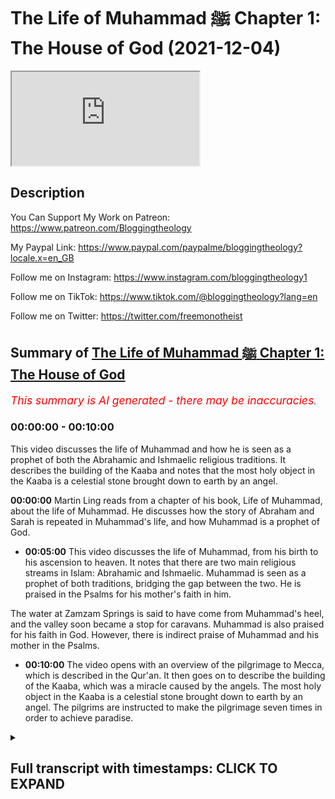 # The Life of Muhammad ﷺ Chapter 1: The House of God (2021-12-04)

<iframe loading='lazy' src='https://www.youtube.com/embed/nGWuZcyGIvs'></iframe>

## Description

You Can Support My Work on Patreon:
https://www.patreon.com/Bloggingtheology

My Paypal Link: 
https://www.paypal.com/paypalme/bloggingtheology?locale.x=en_GB

Follow me on Instagram:
https://www.instagram.com/bloggingtheology1

Follow me on TikTok:
https://www.tiktok.com/@bloggingtheology?lang=en

Follow me on Twitter:
https://twitter.com/freemonotheist

## Summary of [The Life of Muhammad ﷺ Chapter 1: The House of God](https://www.youtube.com/watch?v=nGWuZcyGIvs)


*<span style="color:red; font-size:125%">This summary is AI generated - there may be inaccuracies</span>. [](/)*

### <a onclick="modifyYTiframeseektime('0')">00:00:00</a> - <a onclick="modifyYTiframeseektime('600')">00:10:00</a>

This video discusses the life of Muhammad and how he is seen as a prophet of both the Abrahamic and Ishmaelic religious traditions. It describes the building of the Kaaba and notes that the most holy object in the Kaaba is a celestial stone brought down to earth by an angel.

**<a onclick="modifyYTiframeseektime('0')">00:00:00</a>**  Martin Ling reads from a chapter of his book, Life of Muhammad, about the life of Muhammad. He discusses how the story of Abraham and Sarah is repeated in Muhammad's life, and how Muhammad is a prophet of God.
* **<a onclick="modifyYTiframeseektime('300')">00:05:00</a>** This video discusses the life of Muhammad, from his birth to his ascension to heaven. It notes that there are two main religious streams in Islam: Abrahamic and Ishmaelic. Muhammad is seen as a prophet of both traditions, bridging the gap between the two. He is praised in the Psalms for his mother's faith in him.

The water at Zamzam Springs is said to have come from Muhammad's heel, and the valley soon became a stop for caravans. Muhammad is also praised for his faith in God. However, there is indirect praise of Muhammad and his mother in the Psalms.
* **<a onclick="modifyYTiframeseektime('600')">00:10:00</a>** The video opens with an overview of the pilgrimage to Mecca, which is described in the Qur'an. It then goes on to describe the building of the Kaaba, which was a miracle caused by the angels. The most holy object in the Kaaba is a celestial stone brought down to earth by an angel. The pilgrims are instructed to make the pilgrimage seven times in order to achieve paradise.

<details><summary><h2>Full transcript with timestamps: CLICK TO EXPAND</h2></summary>

<a onclick="modifyYTiframeseektime('2')">0:00:02</a> in this video i'm going to be reading a  
<a onclick="modifyYTiframeseektime('4')">0:00:04</a> chapter from muhammad his life based on  
<a onclick="modifyYTiframeseektime('7')">0:00:07</a> the earliest sources by martin lings  
<a onclick="modifyYTiframeseektime('11')">0:00:11</a> this is a truly extraordinary biography  
<a onclick="modifyYTiframeseektime('15')">0:00:15</a> and on the inside cover it says the  
<a onclick="modifyYTiframeseektime('17')">0:00:17</a> following and i heartily endorse these  
<a onclick="modifyYTiframeseektime('19')">0:00:19</a> words  
<a onclick="modifyYTiframeseektime('20')">0:00:20</a> martin ling's life of muhammad is unlike  
<a onclick="modifyYTiframeseektime('24')">0:00:24</a> any other  
<a onclick="modifyYTiframeseektime('25')">0:00:25</a> based on arabic sources of the 8th and  
<a onclick="modifyYTiframeseektime('28')">0:00:28</a> 9th centuries  
<a onclick="modifyYTiframeseektime('30')">0:00:30</a> it owes the freshness and directness of  
<a onclick="modifyYTiframeseektime('33')">0:00:33</a> its approach to the words of the men and  
<a onclick="modifyYTiframeseektime('35')">0:00:35</a> women who heard muhammad speak and  
<a onclick="modifyYTiframeseektime('38')">0:00:38</a> witness the events of his life  
<a onclick="modifyYTiframeseektime('41')">0:00:41</a> martin lings has an unusual gift for  
<a onclick="modifyYTiframeseektime('44')">0:00:44</a> narrative  
<a onclick="modifyYTiframeseektime('46')">0:00:46</a> he has adopted a style which is at once  
<a onclick="modifyYTiframeseektime('49')">0:00:49</a> extremely readable and reflects both the  
<a onclick="modifyYTiframeseektime('51')">0:00:51</a> beauty and the simplicity and grandeur  
<a onclick="modifyYTiframeseektime('54')">0:00:54</a> of the story  
<a onclick="modifyYTiframeseektime('56')">0:00:56</a> the result is something that can be read  
<a onclick="modifyYTiframeseektime('58')">0:00:58</a> with equal enjoyment by those already  
<a onclick="modifyYTiframeseektime('61')">0:01:01</a> familiar with muhammad's life  
<a onclick="modifyYTiframeseektime('63')">0:01:03</a> and those coming to it for the first  
<a onclick="modifyYTiframeseektime('66')">0:01:06</a> time  
<a onclick="modifyYTiframeseektime('67')">0:01:07</a> and the book won a number of awards when  
<a onclick="modifyYTiframeseektime('70')">0:01:10</a> it was first published  
<a onclick="modifyYTiframeseektime('72')">0:01:12</a> so in this video i'm just going to read  
<a onclick="modifyYTiframeseektime('74')">0:01:14</a> chapter one each of the chapters in this  
<a onclick="modifyYTiframeseektime('76')">0:01:16</a> book uh is conveniently quite bite-sized  
<a onclick="modifyYTiframeseektime('79')">0:01:19</a> someone can read a chapter in each video  
<a onclick="modifyYTiframeseektime('82')">0:01:22</a> and i might just do that god willing so  
<a onclick="modifyYTiframeseektime('84')">0:01:24</a> in chapter one entitled the house of god  
<a onclick="modifyYTiframeseektime('89')">0:01:29</a> muhammad assad writes  
<a onclick="modifyYTiframeseektime('92')">0:01:32</a> the book of genesis  
<a onclick="modifyYTiframeseektime('94')">0:01:34</a> tells us that that abraham was childless  
<a onclick="modifyYTiframeseektime('97')">0:01:37</a> without the hope of children  
<a onclick="modifyYTiframeseektime('100')">0:01:40</a> and that one night god summoned him out  
<a onclick="modifyYTiframeseektime('103')">0:01:43</a> of his tent and said to him  
<a onclick="modifyYTiframeseektime('105')">0:01:45</a> look now towards heaven and count the  
<a onclick="modifyYTiframeseektime('108')">0:01:48</a> stars if thou art able to number them  
<a onclick="modifyYTiframeseektime('112')">0:01:52</a> and as abraham gazed up at the stars he  
<a onclick="modifyYTiframeseektime('115')">0:01:55</a> heard the voice say  
<a onclick="modifyYTiframeseektime('117')">0:01:57</a> so shall thy seed be  
<a onclick="modifyYTiframeseektime('121')">0:02:01</a> abraham's wife sarah was then 76 years  
<a onclick="modifyYTiframeseektime('125')">0:02:05</a> old he being 85 and long past the age of  
<a onclick="modifyYTiframeseektime('129')">0:02:09</a> child bearing  
<a onclick="modifyYTiframeseektime('131')">0:02:11</a> so she gave him her handmade hagar an  
<a onclick="modifyYTiframeseektime('134')">0:02:14</a> egyptian  
<a onclick="modifyYTiframeseektime('135')">0:02:15</a> that he might take her as his second  
<a onclick="modifyYTiframeseektime('138')">0:02:18</a> wife  
<a onclick="modifyYTiframeseektime('140')">0:02:20</a> but bitterness of feeling arose between  
<a onclick="modifyYTiframeseektime('142')">0:02:22</a> the mistress and the handmaid and hagar  
<a onclick="modifyYTiframeseektime('146')">0:02:26</a> fled from the anger of sarah and cried  
<a onclick="modifyYTiframeseektime('149')">0:02:29</a> to god in her distress  
<a onclick="modifyYTiframeseektime('153')">0:02:33</a> and he sent to her an angel with the  
<a onclick="modifyYTiframeseektime('155')">0:02:35</a> message  
<a onclick="modifyYTiframeseektime('157')">0:02:37</a> i will multiply thy seed exceedingly  
<a onclick="modifyYTiframeseektime('161')">0:02:41</a> that it shall not be numbered for  
<a onclick="modifyYTiframeseektime('163')">0:02:43</a> multitude  
<a onclick="modifyYTiframeseektime('165')">0:02:45</a> the angel also said to her behold thou  
<a onclick="modifyYTiframeseektime('168')">0:02:48</a> art with child and shall bear a son and  
<a onclick="modifyYTiframeseektime('172')">0:02:52</a> shall call his name ishmael  
<a onclick="modifyYTiframeseektime('175')">0:02:55</a> because the lord hath heard thy  
<a onclick="modifyYTiframeseektime('177')">0:02:57</a> affliction  
<a onclick="modifyYTiframeseektime('179')">0:02:59</a> then hagar returned to abraham and sarah  
<a onclick="modifyYTiframeseektime('182')">0:03:02</a> and told them what the angel had said  
<a onclick="modifyYTiframeseektime('185')">0:03:05</a> and when the birth took place abraham  
<a onclick="modifyYTiframeseektime('188')">0:03:08</a> named his son ishmael  
<a onclick="modifyYTiframeseektime('190')">0:03:10</a> which means god shall hear  
<a onclick="modifyYTiframeseektime('195')">0:03:15</a> when abraham had reached his 100th year  
<a onclick="modifyYTiframeseektime('198')">0:03:18</a> and sarah was 90 years old god spoke  
<a onclick="modifyYTiframeseektime('201')">0:03:21</a> again to abraham and promised him that  
<a onclick="modifyYTiframeseektime('204')">0:03:24</a> sarah also should bear him a son  
<a onclick="modifyYTiframeseektime('208')">0:03:28</a> who must be called isaac  
<a onclick="modifyYTiframeseektime('211')">0:03:31</a> fearing that his elder son might thereby  
<a onclick="modifyYTiframeseektime('213')">0:03:33</a> lose favor in the sight of god  
<a onclick="modifyYTiframeseektime('216')">0:03:36</a> abraham prayed  
<a onclick="modifyYTiframeseektime('218')">0:03:38</a> o that ishmael might live before thee  
<a onclick="modifyYTiframeseektime('221')">0:03:41</a> and god said to him  
<a onclick="modifyYTiframeseektime('224')">0:03:44</a> as for ishmael i have heard thee  
<a onclick="modifyYTiframeseektime('226')">0:03:46</a> behold i have blessed him and i will  
<a onclick="modifyYTiframeseektime('229')">0:03:49</a> make him a great nation  
<a onclick="modifyYTiframeseektime('232')">0:03:52</a> but my covenant will i establish with  
<a onclick="modifyYTiframeseektime('235')">0:03:55</a> isaac  
<a onclick="modifyYTiframeseektime('236')">0:03:56</a> which sarah shall bear unto thee at this  
<a onclick="modifyYTiframeseektime('239')">0:03:59</a> set time in the next year  
<a onclick="modifyYTiframeseektime('242')">0:04:02</a> that's genesis chapter 17 verse 20.  
<a onclick="modifyYTiframeseektime('247')">0:04:07</a> sarah gave birth to isaac and it was she  
<a onclick="modifyYTiframeseektime('250')">0:04:10</a> herself who suckled him  
<a onclick="modifyYTiframeseektime('252')">0:04:12</a> and when he was weaned she told abraham  
<a onclick="modifyYTiframeseektime('255')">0:04:15</a> that hagar and her son must no longer  
<a onclick="modifyYTiframeseektime('259')">0:04:19</a> remain in their household  
<a onclick="modifyYTiframeseektime('262')">0:04:22</a> and abraham was deeply grieved at this  
<a onclick="modifyYTiframeseektime('265')">0:04:25</a> on account of his love for ishmael but  
<a onclick="modifyYTiframeseektime('268')">0:04:28</a> again god spoke to him and told him to  
<a onclick="modifyYTiframeseektime('270')">0:04:30</a> follow the council of sarah and not to  
<a onclick="modifyYTiframeseektime('274')">0:04:34</a> grieve  
<a onclick="modifyYTiframeseektime('275')">0:04:35</a> and again he promised him the ishmael  
<a onclick="modifyYTiframeseektime('278')">0:04:38</a> should be blessed  
<a onclick="modifyYTiframeseektime('281')">0:04:41</a> not one  
<a onclick="modifyYTiframeseektime('282')">0:04:42</a> but two great nations were to look back  
<a onclick="modifyYTiframeseektime('285')">0:04:45</a> to abraham as their father  
<a onclick="modifyYTiframeseektime('288')">0:04:48</a> two great nations that is two guided  
<a onclick="modifyYTiframeseektime('292')">0:04:52</a> powers two instruments to work the will  
<a onclick="modifyYTiframeseektime('295')">0:04:55</a> of heaven  
<a onclick="modifyYTiframeseektime('297')">0:04:57</a> for god does not promise as a blessing  
<a onclick="modifyYTiframeseektime('299')">0:04:59</a> that which is profane  
<a onclick="modifyYTiframeseektime('302')">0:05:02</a> nor is there any greatness before god  
<a onclick="modifyYTiframeseektime('305')">0:05:05</a> except greatness in the spirit  
<a onclick="modifyYTiframeseektime('309')">0:05:09</a> abraham was thus the fountainhead of two  
<a onclick="modifyYTiframeseektime('312')">0:05:12</a> spiritual streams which must not flow  
<a onclick="modifyYTiframeseektime('315')">0:05:15</a> together  
<a onclick="modifyYTiframeseektime('317')">0:05:17</a> but each in its own course  
<a onclick="modifyYTiframeseektime('320')">0:05:20</a> and he entrusted hagar and ishmael to  
<a onclick="modifyYTiframeseektime('323')">0:05:23</a> the blessing of god and the care of his  
<a onclick="modifyYTiframeseektime('326')">0:05:26</a> angels in the certainty that all will be  
<a onclick="modifyYTiframeseektime('329')">0:05:29</a> well with them  
<a onclick="modifyYTiframeseektime('332')">0:05:32</a> two spiritual streams two religions two  
<a onclick="modifyYTiframeseektime('336')">0:05:36</a> worlds for god two circles therefore two  
<a onclick="modifyYTiframeseektime('340')">0:05:40</a> centers  
<a onclick="modifyYTiframeseektime('342')">0:05:42</a> a place is never holy through the choice  
<a onclick="modifyYTiframeseektime('344')">0:05:44</a> of man but because it has been chosen in  
<a onclick="modifyYTiframeseektime('348')">0:05:48</a> heaven  
<a onclick="modifyYTiframeseektime('350')">0:05:50</a> there were only there were two holy  
<a onclick="modifyYTiframeseektime('352')">0:05:52</a> centers within the orbit of abraham one  
<a onclick="modifyYTiframeseektime('355')">0:05:55</a> of these was at hand the other perhaps  
<a onclick="modifyYTiframeseektime('358')">0:05:58</a> he did not yet know  
<a onclick="modifyYTiframeseektime('360')">0:06:00</a> and it was to the other that hagar and  
<a onclick="modifyYTiframeseektime('363')">0:06:03</a> ishmael were guided  
<a onclick="modifyYTiframeseektime('365')">0:06:05</a> in a barren valley of arabia  
<a onclick="modifyYTiframeseektime('368')">0:06:08</a> some 40 camel days  
<a onclick="modifyYTiframeseektime('371')">0:06:11</a> south of canaan  
<a onclick="modifyYTiframeseektime('373')">0:06:13</a> the valley was called becca  
<a onclick="modifyYTiframeseektime('376')">0:06:16</a> some say on account of its narrowness  
<a onclick="modifyYTiframeseektime('379')">0:06:19</a> hills surrounded on all sides except for  
<a onclick="modifyYTiframeseektime('382')">0:06:22</a> three passes  
<a onclick="modifyYTiframeseektime('384')">0:06:24</a> one to the north one to the south and  
<a onclick="modifyYTiframeseektime('386')">0:06:26</a> one opening towards the red sea which is  
<a onclick="modifyYTiframeseektime('389')">0:06:29</a> 50 miles to the west  
<a onclick="modifyYTiframeseektime('392')">0:06:32</a> the books do not tell us how hagar and  
<a onclick="modifyYTiframeseektime('395')">0:06:35</a> her son reached becca  
<a onclick="modifyYTiframeseektime('398')">0:06:38</a> according to the traditions of the arabs  
<a onclick="modifyYTiframeseektime('400')">0:06:40</a> accepted by most muslims ishmael was  
<a onclick="modifyYTiframeseektime('403')">0:06:43</a> still a babe in arms when hagar brought  
<a onclick="modifyYTiframeseektime('406')">0:06:46</a> him to the valley of becker  
<a onclick="modifyYTiframeseektime('410')">0:06:50</a> perhaps some travellers took care of  
<a onclick="modifyYTiframeseektime('412')">0:06:52</a> them for the value was one was on one of  
<a onclick="modifyYTiframeseektime('415')">0:06:55</a> the great caravan routes sometimes  
<a onclick="modifyYTiframeseektime('418')">0:06:58</a> called the incense route  
<a onclick="modifyYTiframeseektime('421')">0:07:01</a> because perfumes and incense and such  
<a onclick="modifyYTiframeseektime('423')">0:07:03</a> wares were brought that way from south  
<a onclick="modifyYTiframeseektime('426')">0:07:06</a> arabia to the mediterranean  
<a onclick="modifyYTiframeseektime('429')">0:07:09</a> and no doubt hager was guided to leave  
<a onclick="modifyYTiframeseektime('431')">0:07:11</a> the caravan once the place was reached  
<a onclick="modifyYTiframeseektime('435')">0:07:15</a> it was not long before both mother and  
<a onclick="modifyYTiframeseektime('438')">0:07:18</a> son were overcome by thirst  
<a onclick="modifyYTiframeseektime('442')">0:07:22</a> to the point that hagar feared ishmael  
<a onclick="modifyYTiframeseektime('445')">0:07:25</a> was dying  
<a onclick="modifyYTiframeseektime('447')">0:07:27</a> according to the traditions of their  
<a onclick="modifyYTiframeseektime('449')">0:07:29</a> descendants he cried out to god from  
<a onclick="modifyYTiframeseektime('451')">0:07:31</a> where he lay in the sand and his mother  
<a onclick="modifyYTiframeseektime('454')">0:07:34</a> stood on a rock at the foot of a nearby  
<a onclick="modifyYTiframeseektime('458')">0:07:38</a> eminence to see if any help was in sight  
<a onclick="modifyYTiframeseektime('463')">0:07:43</a> seeing no one she hastened to another  
<a onclick="modifyYTiframeseektime('466')">0:07:46</a> point of vantage  
<a onclick="modifyYTiframeseektime('468')">0:07:48</a> but from there likewise not a soul was  
<a onclick="modifyYTiframeseektime('471')">0:07:51</a> to be seen  
<a onclick="modifyYTiframeseektime('473')">0:07:53</a> half distraught she passed seven times  
<a onclick="modifyYTiframeseektime('477')">0:07:57</a> in all between the two points  
<a onclick="modifyYTiframeseektime('480')">0:08:00</a> until at the end of her seventh course  
<a onclick="modifyYTiframeseektime('483')">0:08:03</a> as she sat for rest on the further rock  
<a onclick="modifyYTiframeseektime('487')">0:08:07</a> the angel spoke to her  
<a onclick="modifyYTiframeseektime('490')">0:08:10</a> in the words of the book of genesis  
<a onclick="modifyYTiframeseektime('494')">0:08:14</a> and god heard the voice of the lad and  
<a onclick="modifyYTiframeseektime('497')">0:08:17</a> the angel of the lord called to hagar  
<a onclick="modifyYTiframeseektime('500')">0:08:20</a> out of heaven and said to her  
<a onclick="modifyYTiframeseektime('503')">0:08:23</a> what elith the hagar  
<a onclick="modifyYTiframeseektime('505')">0:08:25</a> fear not for god hath heard the voice of  
<a onclick="modifyYTiframeseektime('508')">0:08:28</a> the lad where he is  
<a onclick="modifyYTiframeseektime('510')">0:08:30</a> arise and lift up the lad and hold him  
<a onclick="modifyYTiframeseektime('513')">0:08:33</a> in thy hand  
<a onclick="modifyYTiframeseektime('515')">0:08:35</a> for i will make him a great nation  
<a onclick="modifyYTiframeseektime('519')">0:08:39</a> and god opened her eyes  
<a onclick="modifyYTiframeseektime('521')">0:08:41</a> and she saw  
<a onclick="modifyYTiframeseektime('523')">0:08:43</a> a well of water  
<a onclick="modifyYTiframeseektime('526')">0:08:46</a> that's genesis chapter 21 verses 17  
<a onclick="modifyYTiframeseektime('530')">0:08:50</a> onwards  
<a onclick="modifyYTiframeseektime('532')">0:08:52</a> the water was a spring which god caused  
<a onclick="modifyYTiframeseektime('534')">0:08:54</a> to well up from the sand at the touch of  
<a onclick="modifyYTiframeseektime('537')">0:08:57</a> ishmael's heel  
<a onclick="modifyYTiframeseektime('539')">0:08:59</a> and thereafter the valley soon became a  
<a onclick="modifyYTiframeseektime('541')">0:09:01</a> halt for caravans by reason of the  
<a onclick="modifyYTiframeseektime('544')">0:09:04</a> excellence and abundance of the water  
<a onclick="modifyYTiframeseektime('548')">0:09:08</a> and the well was named zamzam  
<a onclick="modifyYTiframeseektime('553')">0:09:13</a> as to genesis  
<a onclick="modifyYTiframeseektime('555')">0:09:15</a> it is the book of isaac and his  
<a onclick="modifyYTiframeseektime('557')">0:09:17</a> descendants  
<a onclick="modifyYTiframeseektime('559')">0:09:19</a> not of abraham's other line  
<a onclick="modifyYTiframeseektime('562')">0:09:22</a> of ishmael it tells us  
<a onclick="modifyYTiframeseektime('565')">0:09:25</a> and god was with the lad and he grew and  
<a onclick="modifyYTiframeseektime('568')">0:09:28</a> dwelt in the wilderness and became an  
<a onclick="modifyYTiframeseektime('571')">0:09:31</a> archer  
<a onclick="modifyYTiframeseektime('573')">0:09:33</a> that's chapter 21 verse 17 17-20  
<a onclick="modifyYTiframeseektime('576')">0:09:36</a> after that it barely mentions his name  
<a onclick="modifyYTiframeseektime('579')">0:09:39</a> except to inform us that the two  
<a onclick="modifyYTiframeseektime('581')">0:09:41</a> brothers isaac and ishmael together  
<a onclick="modifyYTiframeseektime('584')">0:09:44</a> buried their father in hebron  
<a onclick="modifyYTiframeseektime('587')">0:09:47</a> and that some years later esau married  
<a onclick="modifyYTiframeseektime('590')">0:09:50</a> his cousin  
<a onclick="modifyYTiframeseektime('592')">0:09:52</a> the daughter of ishmael  
<a onclick="modifyYTiframeseektime('595')">0:09:55</a> but there is indirect praise of ishmael  
<a onclick="modifyYTiframeseektime('598')">0:09:58</a> and his mother in the psalm  
<a onclick="modifyYTiframeseektime('600')">0:10:00</a> which opens  
<a onclick="modifyYTiframeseektime('602')">0:10:02</a> how amiable are thy tabernacles o lord  
<a onclick="modifyYTiframeseektime('605')">0:10:05</a> of hosts  
<a onclick="modifyYTiframeseektime('607')">0:10:07</a> and which tells of the miracle of zamzam  
<a onclick="modifyYTiframeseektime('610')">0:10:10</a> as having been caused by their passing  
<a onclick="modifyYTiframeseektime('613')">0:10:13</a> through the valley  
<a onclick="modifyYTiframeseektime('615')">0:10:15</a> blessed is the man whose strength is in  
<a onclick="modifyYTiframeseektime('618')">0:10:18</a> thee in whose heart are the ways of them  
<a onclick="modifyYTiframeseektime('621')">0:10:21</a> who passing through the valley of baka  
<a onclick="modifyYTiframeseektime('625')">0:10:25</a> make it a well  
<a onclick="modifyYTiframeseektime('627')">0:10:27</a> that's psalm 84 verse 5 and 6.  
<a onclick="modifyYTiframeseektime('632')">0:10:32</a> when hagar and ishmael reached reached  
<a onclick="modifyYTiframeseektime('635')">0:10:35</a> their destination  
<a onclick="modifyYTiframeseektime('637')">0:10:37</a> abraham had still 75 years to live  
<a onclick="modifyYTiframeseektime('641')">0:10:41</a> and he visited his son in that holy  
<a onclick="modifyYTiframeseektime('643')">0:10:43</a> place to which hagar had been guided  
<a onclick="modifyYTiframeseektime('647')">0:10:47</a> the quran tells us that god showed him  
<a onclick="modifyYTiframeseektime('650')">0:10:50</a> the exact site  
<a onclick="modifyYTiframeseektime('652')">0:10:52</a> near to the well of zamzam  
<a onclick="modifyYTiframeseektime('655')">0:10:55</a> upon which he and ishmael must build a  
<a onclick="modifyYTiframeseektime('659')">0:10:59</a> sanctuary  
<a onclick="modifyYTiframeseektime('661')">0:11:01</a> and they were told how it must be built  
<a onclick="modifyYTiframeseektime('664')">0:11:04</a> its name  
<a onclick="modifyYTiframeseektime('665')">0:11:05</a> kaaba  
<a onclick="modifyYTiframeseektime('666')">0:11:06</a> cube is in virtue of its shape which is  
<a onclick="modifyYTiframeseektime('670')">0:11:10</a> approximately cubic  
<a onclick="modifyYTiframeseektime('672')">0:11:12</a> its four corners are four are towards  
<a onclick="modifyYTiframeseektime('675')">0:11:15</a> the four points of the compass  
<a onclick="modifyYTiframeseektime('678')">0:11:18</a> but the most holy object in that holy  
<a onclick="modifyYTiframeseektime('681')">0:11:21</a> place is a celestial stone which it is  
<a onclick="modifyYTiframeseektime('684')">0:11:24</a> said was brought by an angel to abraham  
<a onclick="modifyYTiframeseektime('688')">0:11:28</a> from the nearby hill abu kubays  
<a onclick="modifyYTiframeseektime('691')">0:11:31</a> where it had been preserved ever since  
<a onclick="modifyYTiframeseektime('694')">0:11:34</a> it had reached the earth  
<a onclick="modifyYTiframeseektime('697')">0:11:37</a> the prophet said it descended from  
<a onclick="modifyYTiframeseektime('699')">0:11:39</a> paradise whiter than milk  
<a onclick="modifyYTiframeseektime('702')">0:11:42</a> but the sins of the sons of adam made it  
<a onclick="modifyYTiframeseektime('705')">0:11:45</a> black  
<a onclick="modifyYTiframeseektime('707')">0:11:47</a> this black stone they built into the  
<a onclick="modifyYTiframeseektime('709')">0:11:49</a> eastern corner of the kaaba  
<a onclick="modifyYTiframeseektime('712')">0:11:52</a> and when the sanctuary was completed god  
<a onclick="modifyYTiframeseektime('714')">0:11:54</a> spoke again to abraham and made him  
<a onclick="modifyYTiframeseektime('717')">0:11:57</a> institute the right of pilgrimage to  
<a onclick="modifyYTiframeseektime('720')">0:12:00</a> becker  
<a onclick="modifyYTiframeseektime('722')">0:12:02</a> or mecca as it later came to be called  
<a onclick="modifyYTiframeseektime('726')">0:12:06</a> purify my house for those who go the  
<a onclick="modifyYTiframeseektime('729')">0:12:09</a> rounds of it and who stand beside it and  
<a onclick="modifyYTiframeseektime('732')">0:12:12</a> bow and make prostration and proclaim  
<a onclick="modifyYTiframeseektime('736')">0:12:16</a> unto men the pilgrimage that they may  
<a onclick="modifyYTiframeseektime('739')">0:12:19</a> come unto thee on foot and on every lean  
<a onclick="modifyYTiframeseektime('743')">0:12:23</a> camel out of every deep ravine  
<a onclick="modifyYTiframeseektime('747')">0:12:27</a> that's from the crown  
<a onclick="modifyYTiframeseektime('749')">0:12:29</a> now hagar had told abraham of her search  
<a onclick="modifyYTiframeseektime('753')">0:12:33</a> for help  
<a onclick="modifyYTiframeseektime('754')">0:12:34</a> and he made it part of the writer  
<a onclick="modifyYTiframeseektime('756')">0:12:36</a> pilgrimage that the pilgrims should pass  
<a onclick="modifyYTiframeseektime('759')">0:12:39</a> seven times between safar and mawa  
<a onclick="modifyYTiframeseektime('763')">0:12:43</a> for so the two eminences between which  
<a onclick="modifyYTiframeseektime('766')">0:12:46</a> she had passed came to be named  
<a onclick="modifyYTiframeseektime('770')">0:12:50</a> and later abraham prayed perhaps in  
<a onclick="modifyYTiframeseektime('773')">0:12:53</a> canaan looking around him at the rich  
<a onclick="modifyYTiframeseektime('776')">0:12:56</a> pastures and fields of corn and wheat  
<a onclick="modifyYTiframeseektime('780')">0:13:00</a> verily i have settled a line of mine  
<a onclick="modifyYTiframeseektime('783')">0:13:03</a> offspring in a toothless valley at thine  
<a onclick="modifyYTiframeseektime('787')">0:13:07</a> holy house  
<a onclick="modifyYTiframeseektime('789')">0:13:09</a> therefore incline unto them men's hearts  
<a onclick="modifyYTiframeseektime('792')">0:13:12</a> and sustain them with fruits that they  
<a onclick="modifyYTiframeseektime('796')">0:13:16</a> may be  
<a onclick="modifyYTiframeseektime('796')">0:13:16</a> thankful  
<a onclick="modifyYTiframeseektime('798')">0:13:18</a> that's the quran chapter 14  
<a onclick="modifyYTiframeseektime('801')">0:13:21</a> verse 37.  
<a onclick="modifyYTiframeseektime('804')">0:13:24</a> so this is a beautifully written book  
<a onclick="modifyYTiframeseektime('806')">0:13:26</a> martin ling's um as an englishman  
<a onclick="modifyYTiframeseektime('809')">0:13:29</a> himself a revert to islam  
<a onclick="modifyYTiframeseektime('813')">0:13:33</a> god willing i will read a chapter of  
<a onclick="modifyYTiframeseektime('816')">0:13:36</a> this in each succeeding video over the  
<a onclick="modifyYTiframeseektime('819')">0:13:39</a> coming weeks and maybe months  
<a onclick="modifyYTiframeseektime('822')">0:13:42</a> until next time  

</details>
